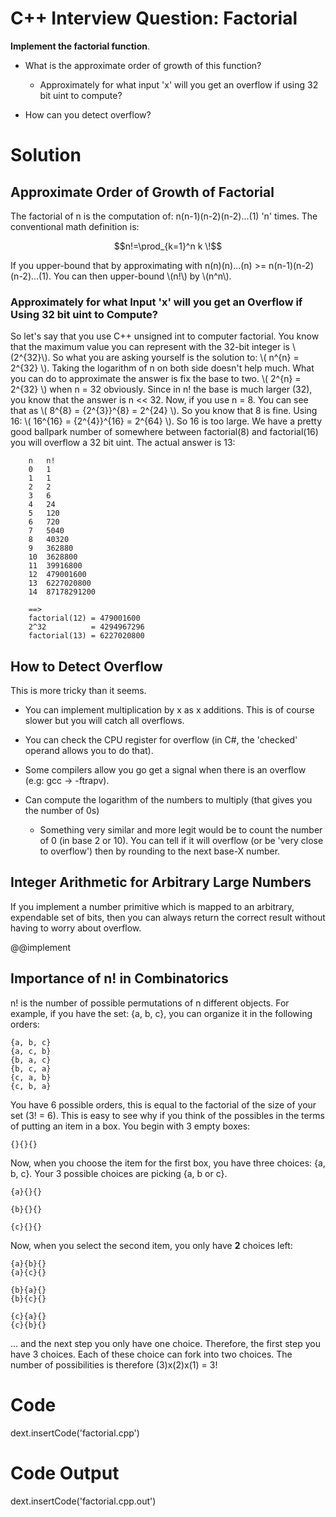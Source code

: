 
# C++ Interview Question: Factorial

**Implement the factorial function**.
    
- What is the approximate order of growth of this function?
    - Approximately for what input 'x' will you get an overflow if using 32 bit uint to compute?

- How can you detect overflow?

# Solution
    
## Approximate Order of Growth of Factorial

The factorial of n is the computation of: n(n-1)(n-2)(n-2)...(1) 'n' times. The conventional math definition is:

$$n!=\prod_{k=1}^n k \!$$

If you upper-bound that by approximating with n(n)(n)...(n) >= n(n-1)(n-2)(n-2)...(1). You can then upper-bound \\(n!\\) by \\(n^n\\).

### Approximately for what Input 'x' will you get an Overflow if Using 32 bit uint to Compute?

So let's say that you use C++ unsigned int to computer factorial. You know that the maximum value you can represent with the 32-bit integer is \\(2^{32}\\). So what you are asking yourself is the solution to: \\( n^{n} = 2^{32} \\). Taking the logarithm of n on both side doesn't help much. What you can do to approximate the answer is fix the base to two. \\( 2^{n} = 2^{32} \\) when n = 32 obviously. Since in n! the base is much larger (32), you know that the answer is n << 32. Now, if you use n = 8. You can see that as \\( 8^{8} = {2^{3}}^{8} = 2^{24} \\). So you know that 8 is fine. Using 16: \\( 16^{16} = {2^{4}}^{16} = 2^{64} \\). So 16 is too large. We have a pretty good ballpark number of somewhere between factorial(8) and factorial(16) you will overflow a 32 bit uint. The actual answer is 13:

        n   n!
        0   1
        1   1
        2   2
        3   6
        4   24
        5   120
        6   720
        7   5040
        8   40320
        9   362880
        10  3628800
        11  39916800
        12  479001600
        13  6227020800
        14  87178291200

        ==>
        factorial(12) = 479001600
        2^32          = 4294967296
        factorial(13) = 6227020800

## How to Detect Overflow

This is more tricky than it seems. 

- You can implement multiplication by x as x additions. This is of course slower but you will catch all overflows.

- You can check the CPU register for overflow (in C#, the 'checked' operand allows you to do that).

- Some compilers allow you go get a signal when there is an overflow (e.g: gcc -> -ftrapv).

- Can compute the logarithm of the numbers to multiply (that gives you the number of 0s)
    - Something very similar and more legit would be to count the number of 0 (in base 2 or 10). You can tell if it will overflow (or be 'very close to overflow') then by rounding to the next base-X number.

## Integer Arithmetic for Arbitrary Large Numbers

If you implement a number primitive which is mapped to an arbitrary, expendable set of bits, then you can always return the correct result without having to worry about overflow.

@@implement

## Importance of n! in Combinatorics

n! is the number of possible permutations of n different objects. For example, if you have the set: {a, b, c}, you can organize it in the following orders:
    
    {a, b, c}
    {a, c, b}
    {b, a, c}
    {b, c, a}
    {c, a, b}
    {c, b, a}
    
You have 6 possible orders, this is equal to the factorial of the size of your set (3! = 6). This is easy to see why if you think of the possibles in the terms of putting an item in a box. You begin with 3 empty boxes:

    {}{}{}

Now, when you choose the item for the first box, you have three choices: {a, b, c}. Your 3 possible choices are picking {a, b or c}.

    {a}{}{}
    
    {b}{}{}
    
    {c}{}{}

Now, when you select the second item, you only have **2** choices left:

    {a}{b}{}
    {a}{c}{}
    
    {b}{a}{}
    {b}{c}{}
    
    {c}{a}{}
    {c}{b}{}
    
... and the next step you only have one choice. Therefore, the first step you have 3 choices. Each of these choice can fork into two choices. The number of possibilities is therefore (3)x(2)x(1) = 3!

# Code

dext.insertCode('factorial.cpp')

# Code Output

dext.insertCode('factorial.cpp.out')
